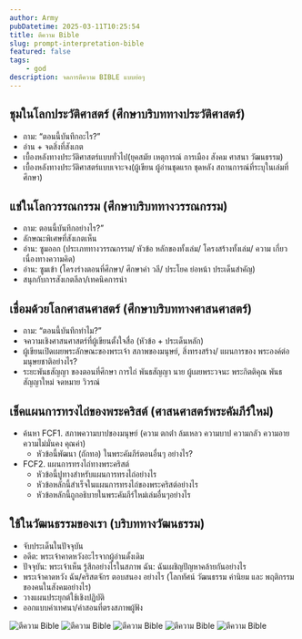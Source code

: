 ```yaml
---
author: Army
pubDatetime: 2025-03-11T10:25:54
title: ตีความ Bible
slug: prompt-interpretation-bible
featured: false
tags:
    - god
description: จดการตีความ BIBLE แบบย่อๆ
---
```


## ชุมในโลกประวัติศาสตร์ (ศึกษาบริบททางประวัติศาสตร์)

-   ถาม: “ตอนนี้บันทึกอะไร?”
-   อ่าน + จดสิ่งที่สังเกต
-   เบื้องหลังทางประวัติศาสตร์แบบทั่วไป(ยุคสมัย เหตุการณ์ การเมือง สังคม ศาสนา วัฒนธรรม)
-   เบื้องหลังทางประวัติศาสตร์แบบเจาะจง(ผู้เขียน ผู้อ่านชุดแรก ชุดหลัง สถานการณ์ที่ระบุในเล่มที่ศึกษา)

## แช่ในโลกวรรณกรรม (ศึกษาบริบททางวรรณกรรม)

-   ถาม: ตอนนี้บันทึกอย่างไร?”
-   ลักษณะพิเศษที่สังเกตเห็น
-   อ่าน: ซูมออก (ประเภททางวรรณกรรม/ หัวข้อ หลักของทั้งเล่ม/ โครงสร้างทั้งเล่ม/ ความ เกี่ยวเนื่องทางความคิด)
-   อ่าน: ซูมเข้า (โครงร่างตอนที่ศึกษา/ ศึกษาคํา วลี/ ประโยค ย่อหน้า ประเด็นสําคัญ)
-   สนุกกับการสังเกตลีลา/เทคนิคการนํา

## เชื่อมด้วยโลกศาสนศาสตร์ (ศึกษาบริบททางศาสนศาสตร์)

-   ถาม: “ตอนนี้บันทึกทําไม?”
-   จความเชิงศาสนศาสตร์ที่ผู้เขียนตั้งใจสื่อ (หัวข้อ + ประเด็นหลัก)
-   ผู้เขียนเปิดเผยพระลักษณะของพระเจ้า สภาพของมนุษย์, สิ่งทรงสร้าง/ แผนการของ พระองค์ต่อมนุษยชาติอย่างไร?
-   ระยะพันธสัญญา ของตอนที่ศึกษา การไถ่ พันธสัญญา นาย ผู้เผยพระวจนะ พระกิตติคุณ พันธสัญญาใหม่ จดหมาย วิวรณ์

## เช็คแผนการทรงไถ่ของพระคริสต์ (ศาสนศาสตร์พระคัมภีร์ใหม่)

-   ค้นหา FCF1. สภาพความบาปของมนุษย์ (ความ ตกต่ํา ล้มเหลว ความบาป ความกลัว ความอาย ความไม่มั่นคง คุณค่า)
    -   หัวข้อนี้พัฒนา (ถักทอ) ในพระคัมภีร์ตอนอื่นๆ อย่างไร?
-   FCF2. แผนการทรงไถ่ทางพระคริสต์
    -   หัวข้อนี้ปูทางสําหรับแผนการทรงไถ่อย่างไร
    -   หัวข้อหลักนี้สําเร็จในแผนการทรงไถ่ของพระคริสต์อย่างไร
    -   หัวข้อหลักนี้ถูกอธิบายในพระคัมภีร์ใหม่เล่มอื่นๆอย่างไร

## ใช้ในวัฒนธรรมของเรา (บริบททางวัฒนธรรม)

-   จับประเด็นในปัจจุบัน
-   อดีต: พระเจ้าคาดหวังอะไรจากผู้อ่านดั้งเดิม
-   ปัจจุบัน: พระเจ้าเห็น รู้สึกอย่างไรในสภาพ
    ฉัน: ฉันเผชิญปัญหาคล้ายกันอย่างไร
-   พระเจ้าคาดหวัง ฉัน/คริสตจักร ตอบสนอง อย่างไร (โลกทัศน์ วัฒนธรรม ค่านิยม และ พฤติกรรมของคนในสังคมอย่างไร)
-   วางแผนประยุกต์ใช้เชิงปฏิบัติ
-   ออกแบบค่าเทศนา/ค่าสอนที่ตรงสภาพผู้ฟัง

![ ตีความ Bible](/assets/promtInterpertationBible/image.png)
![ ตีความ Bible](/assets/promtInterpertationBible/Screenshot_6.png)
![ ตีความ Bible](/assets/promtInterpertationBible/Screenshot_7.png)
![ ตีความ Bible](/assets/promtInterpertationBible/Screenshot_8.png)
![ ตีความ Bible](/assets/promtInterpertationBible/Screenshot_9.png)

